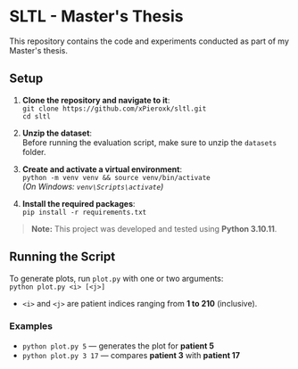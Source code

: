# SLTL - Master's Thesis

This repository contains the code and experiments conducted as part of my Master's thesis.

## Setup

1. **Clone the repository and navigate to it**:  
   `git clone https://github.com/xPieroxk/sltl.git`<br>
   `cd sltl`

2. **Unzip the dataset**:  
   Before running the evaluation script, make sure to unzip the `datasets` folder.

3. **Create and activate a virtual environment**:  
   `python -m venv venv && source venv/bin/activate`<br>
   *(On Windows: `venv\Scripts\activate`)*

5. **Install the required packages**:  
   `pip install -r requirements.txt`

> **Note:** This project was developed and tested using **Python 3.10.11**.

## Running the Script

To generate plots, run `plot.py` with one or two arguments:  
`python plot.py <i> [<j>]`

- `<i>` and `<j>` are patient indices ranging from **1 to 210** (inclusive).


### Examples


- `python plot.py 5` — generates the plot for **patient 5**
- `python plot.py 3 17` — compares **patient 3** with **patient 17**
